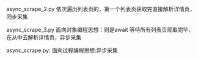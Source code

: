 async_scrape_2.py
  依次遍历列表页的，第一个列表页获取完直接解析详情页，同步采集
  
 async_scrape_3.py
  面向对象编程思想：则是await 等待所有列表页爬取完毕，在从中去解析详情页，异步采集
 
 async_scrape.py:
    面向过程编程思想:异步采集
